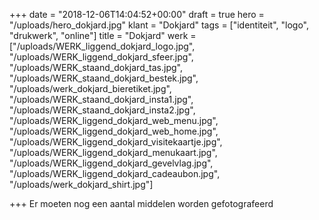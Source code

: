 +++
date = "2018-12-06T14:04:52+00:00"
draft = true
hero = "/uploads/hero_dokjard.jpg"
klant = "Dokjard"
tags = ["identiteit", "logo", "drukwerk", "online"]
title = "Dokjard"
werk = ["/uploads/WERK_liggend_dokjard_logo.jpg", "/uploads/WERK_liggend_dokjard_sfeer.jpg", "/uploads/WERK_staand_dokjard_tas.jpg", "/uploads/WERK_staand_dokjard_bestek.jpg", "/uploads/werk_dokjard_bieretiket.jpg", "/uploads/WERK_staand_dokjard_insta1.jpg", "/uploads/WERK_staand_dokjard_insta2.jpg", "/uploads/WERK_liggend_dokjard_web_menu.jpg", "/uploads/WERK_liggend_dokjard_web_home.jpg", "/uploads/WERK_liggend_dokjard_visitekaartje.jpg", "/uploads/WERK_liggend_dokjard_menukaart.jpg", "/uploads/WERK_liggend_dokjard_gevelvlag.jpg", "/uploads/WERK_liggend_dokjard_cadeaubon.jpg", "/uploads/werk_dokjard_shirt.jpg"]

+++
Er moeten nog een aantal middelen worden gefotografeerd 